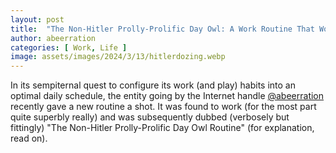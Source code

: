 ```yaml
---
layout: post
title:  "The Non-Hitler Prolly-Prolific Day Owl: A Work Routine That Works (for Me)"
author: abeerration
categories: [ Work, Life ]
image: assets/images/2024/3/13/hitlerdozing.webp
---
```

In its sempiternal quest to configure its work (and play) habits into an optimal daily schedule,
the entity going by the Internet handle [@abeerration](https://github.com/abeerration) recently
gave a new routine a shot. It was found to work (for the most part quite superbly really) and was
subsequently dubbed (verbosely but fittingly) "The Non-Hitler Prolly-Prolific Day Owl Routine"
(for explanation, read on).
